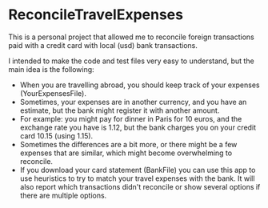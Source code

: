 # ReconcileTravelExpenses
This is a personal project that allowed me to reconcile foreign transactions paid with a credit card with local (usd) bank transactions.

I intended to make the code and test files very easy to understand, but the main idea is the following:

- When you are travelling abroad, you should keep track of your expenses (YourExpensesFile).
- Sometimes, your expenses are in another currency, and you have an estimate, but the bank might register it with another amount.
- For example: you might pay for dinner in Paris for 10 euros, and the exchange rate you have is 1.12, but the bank charges you on your credit card 10.15 (using 1.15).
- Sometimes the differences are a bit more, or there might be a few expenses that are similar, which might become overwhelming to reconcile. 
- If you download your card statement (BankFile) you can use this app to use heuristics to try to match your travel expenses with the bank. 
It will also report which transactions didn't reconcile or show several options if there are multiple options.
